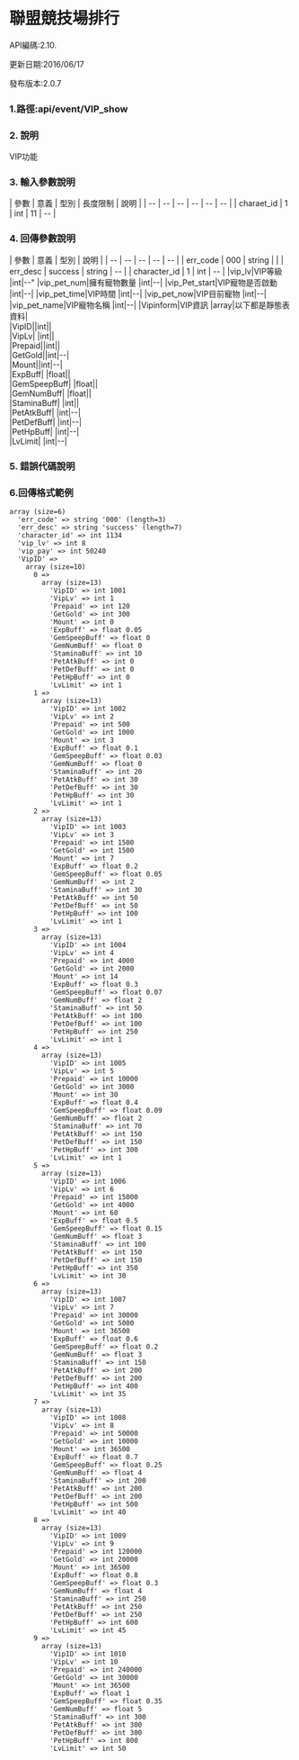 # 聯盟競技場排行


API編碼:2.10.

更新日期:2016/06/17

發布版本:2.0.7
### 1.路徑:api/event/VIP_show

### 2. 說明

VIP功能
### 3. 輸入參數說明


| 參數 | 意義 | 型別 | 長度限制 | 說明 |
| -- | -- | -- | -- | -- | -- |
| charaet_id | 1 | int | 11   |   --  |


### 4. 回傳參數說明
| 參數 | 意義 | 型別 | 說明 |
| -- | -- | -- | -- | -- |
| err_code | 000 | string |  |
| err_desc | success | string | -- |
| character_id | 1 | int | -- |
|vip_lv|VIP等級 |int|--"
|vip_pet_num|擁有寵物數量 |int|--| 
|vip_Pet_start|VIP寵物是否啟動 |int|--| 
|vip_pet_time|VIP時間 |int|--| 
|vip_pet_now|VIP目前寵物 |int|--| 
|vip_pet_name|VIP寵物名稱 |int|--| 
|Vipinform|VIP資訊 |array|以下都是靜態表資料|  
|VipID||int||  
|VipLv| |int||  
|Prepaid||int||  
|GetGold||int|--|  
|Mount||int|--|  
|ExpBuff| |float||  
|GemSpeepBuff| |float||  
|GemNumBuff| |float||  
|StaminaBuff| |int||  
|PetAtkBuff| |int|--|  
|PetDefBuff| |int|--|  
|PetHpBuff| |int|--|  
|LvLimit| |int|--|  

### 5. 錯誤代碼說明




### 6.回傳格式範例
```
array (size=6)
  'err_code' => string '000' (length=3)
  'err_desc' => string 'success' (length=7)
  'character_id' => int 1134
  'vip_lv' => int 8
  'vip_pay' => int 50240
  'VipID' => 
    array (size=10)
      0 => 
        array (size=13)
          'VipID' => int 1001
          'VipLv' => int 1
          'Prepaid' => int 120
          'GetGold' => int 300
          'Mount' => int 0
          'ExpBuff' => float 0.05
          'GemSpeepBuff' => float 0
          'GemNumBuff' => float 0
          'StaminaBuff' => int 10
          'PetAtkBuff' => int 0
          'PetDefBuff' => int 0
          'PetHpBuff' => int 0
          'LvLimit' => int 1
      1 => 
        array (size=13)
          'VipID' => int 1002
          'VipLv' => int 2
          'Prepaid' => int 500
          'GetGold' => int 1000
          'Mount' => int 3
          'ExpBuff' => float 0.1
          'GemSpeepBuff' => float 0.03
          'GemNumBuff' => float 0
          'StaminaBuff' => int 20
          'PetAtkBuff' => int 30
          'PetDefBuff' => int 30
          'PetHpBuff' => int 30
          'LvLimit' => int 1
      2 => 
        array (size=13)
          'VipID' => int 1003
          'VipLv' => int 3
          'Prepaid' => int 1500
          'GetGold' => int 1500
          'Mount' => int 7
          'ExpBuff' => float 0.2
          'GemSpeepBuff' => float 0.05
          'GemNumBuff' => int 2
          'StaminaBuff' => int 30
          'PetAtkBuff' => int 50
          'PetDefBuff' => int 50
          'PetHpBuff' => int 100
          'LvLimit' => int 1
      3 => 
        array (size=13)
          'VipID' => int 1004
          'VipLv' => int 4
          'Prepaid' => int 4000
          'GetGold' => int 2000
          'Mount' => int 14
          'ExpBuff' => float 0.3
          'GemSpeepBuff' => float 0.07
          'GemNumBuff' => float 2
          'StaminaBuff' => int 50
          'PetAtkBuff' => int 100
          'PetDefBuff' => int 100
          'PetHpBuff' => int 250
          'LvLimit' => int 1
      4 => 
        array (size=13)
          'VipID' => int 1005
          'VipLv' => int 5
          'Prepaid' => int 10000
          'GetGold' => int 3000
          'Mount' => int 30
          'ExpBuff' => float 0.4
          'GemSpeepBuff' => float 0.09
          'GemNumBuff' => float 2
          'StaminaBuff' => int 70
          'PetAtkBuff' => int 150
          'PetDefBuff' => int 150
          'PetHpBuff' => int 300
          'LvLimit' => int 1
      5 => 
        array (size=13)
          'VipID' => int 1006
          'VipLv' => int 6
          'Prepaid' => int 15000
          'GetGold' => int 4000
          'Mount' => int 60
          'ExpBuff' => float 0.5
          'GemSpeepBuff' => float 0.15
          'GemNumBuff' => float 3
          'StaminaBuff' => int 100
          'PetAtkBuff' => int 150
          'PetDefBuff' => int 150
          'PetHpBuff' => int 350
          'LvLimit' => int 30
      6 => 
        array (size=13)
          'VipID' => int 1007
          'VipLv' => int 7
          'Prepaid' => int 30000
          'GetGold' => int 5000
          'Mount' => int 36500
          'ExpBuff' => float 0.6
          'GemSpeepBuff' => float 0.2
          'GemNumBuff' => float 3
          'StaminaBuff' => int 150
          'PetAtkBuff' => int 200
          'PetDefBuff' => int 200
          'PetHpBuff' => int 400
          'LvLimit' => int 35
      7 => 
        array (size=13)
          'VipID' => int 1008
          'VipLv' => int 8
          'Prepaid' => int 50000
          'GetGold' => int 10000
          'Mount' => int 36500
          'ExpBuff' => float 0.7
          'GemSpeepBuff' => float 0.25
          'GemNumBuff' => float 4
          'StaminaBuff' => int 200
          'PetAtkBuff' => int 200
          'PetDefBuff' => int 200
          'PetHpBuff' => int 500
          'LvLimit' => int 40
      8 => 
        array (size=13)
          'VipID' => int 1009
          'VipLv' => int 9
          'Prepaid' => int 120000
          'GetGold' => int 20000
          'Mount' => int 36500
          'ExpBuff' => float 0.8
          'GemSpeepBuff' => float 0.3
          'GemNumBuff' => float 4
          'StaminaBuff' => int 250
          'PetAtkBuff' => int 250
          'PetDefBuff' => int 250
          'PetHpBuff' => int 600
          'LvLimit' => int 45
      9 => 
        array (size=13)
          'VipID' => int 1010
          'VipLv' => int 10
          'Prepaid' => int 240000
          'GetGold' => int 30000
          'Mount' => int 36500
          'ExpBuff' => float 1
          'GemSpeepBuff' => float 0.35
          'GemNumBuff' => float 5
          'StaminaBuff' => int 300
          'PetAtkBuff' => int 300
          'PetDefBuff' => int 300
          'PetHpBuff' => int 800
          'LvLimit' => int 50

```






